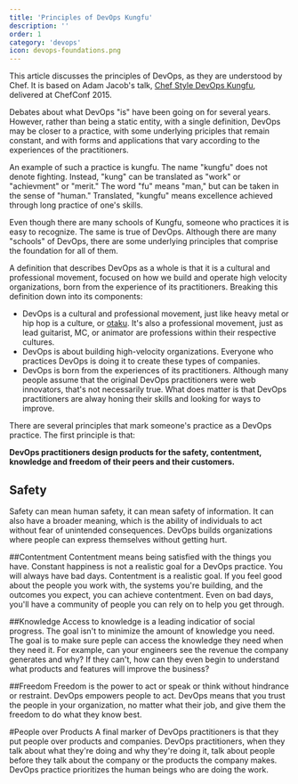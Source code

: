 ```yaml
---
title: 'Principles of DevOps Kungfu'
description: ''
order: 1
category: 'devops'
icon: devops-foundations.png
---
```

This article discusses the principles of DevOps, as they are understood by Chef. It is based on Adam Jacob's talk, [Chef Style DevOps Kungfu](https://www.youtube.com/watch?v=_DEToXsgrPc), delivered at ChefConf 2015.

Debates about what DevOps "is" have been going on for several years. However, rather than being a static entity, with a single definition, DevOps may be closer to a practice, with some underlying priciples that remain constant, and with forms and applications that vary according to the experiences of the practitioners.

An example of such a practice is kungfu. The name "kungfu" does not denote fighting. Instead, "kung" can be translated as "work" or "achievment" or "merit." The word "fu" means "man," but can be taken in the sense of "human." Translated, "kungfu" means excellence achieved through long practice of one's skills.

Even though there are many schools of Kungfu, someone who practices it is easy to recognize. The same is true of DevOps. Although there are many "schools" of DevOps, there are some underlying principles that comprise the foundation for all of them.

A definition that describes DevOps as a whole is that it is a cultural and professional movement, focused on how we build and operate high velocity organizations, born from the experience of its practitioners. Breaking this definition down into its components:

* DevOps is a cultural and professional movement, just like heavy metal or hip hop is a culture, or [otaku](https://en.wikipedia.org/?title=Otaku). It's also a professional movement, just as lead guitarist, MC, or animator are professions within their respective cultures.
*  DevOps is about building high-velocity organizations. Everyone who practices DevOps is doing it to create these types of companies.
*  DevOps is born from the experiences of its practitioners. Although many people assume that the original DevOps practitioners were web innovators, that's not necessarily true. What does matter is that DevOps practitioners are alway honing their skills and looking for ways to improve.

There are several principles that mark someone's practice as a DevOps practice. The first principle is that:

**DevOps practitioners design products for the safety, contentment, knowledge and freedom of their peers and their customers.**

## Safety
Safety can mean human safety, it can mean safety of information. It can also have a broader meaning, which is the ability of individuals to act without fear of unintended consequences. DevOps builds organizations where people can express themselves without getting hurt.

##Contentment
Contentment means being satisfied with the things you have. Constant happiness is not a realistic goal for a DevOps practice. You will always have bad days. Contentment is a realistic goal. If you feel good about the people you work with, the systems you're building, and the outcomes you expect, you can achieve contentment. Even on bad days, you'll have a community of people you can rely on to help you get through.

##Knowledge
Access to knowledge is a leading indicatior of social progress. The goal isn't to minimize the amount of knowledge you need. The goal is to make sure peple can access the knowledge they need when they need it. For example, can your engineers see the revenue the company generates and why? If they can't, how can they even begin to understand what products and features will improve the business?

##Freedom
Freedom is the power to act or speak or think without hindrance or restraint. DevOps empowers people to act. DevOps  means that you trust the people in your organization, no matter what their job, and give them the freedom to do what they know best.

#People over Products
A final marker of DevOps practitioners is that they put people over products and companies. DevOps practitioners, when they talk about what they're doing and why they're doing it, talk about people before they talk about the company or the products the company makes. DevOps practice prioritizes the human beings who are doing the work.
